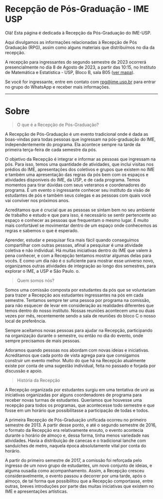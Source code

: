 # Recepção de Pós-Graduação - IME USP

Olá! Esta página é dedicada à Recepção da Pós-Graduação do IME-USP.

Aqui divulgamos as informações relacionadas à Recepção de Pós Graduação (RPG), assim como alguns materiais que distribuímos no dia da recepção.

A recepção para ingressantes do segundo semestre de 2023 ocorrerá presencialmente no dia 8 de Agosto de 2023, a partir das 10:15, no Instituto de Matemática e Estatística - USP, Bloco B, sala B05 ([ver mapa](https://www.google.com/maps/place/Instituto+de+Matem%C3%A1tica+e+Estat%C3%ADstica+da+Universidade+de+S%C3%A3o+Paulo+(IME-USP)/@-23.5593975,-46.7344131,17z/data=!3m1!4b1!4m6!3m5!1s0x94ce5614445ea63f:0x81bb971c3a8f0fcf!8m2!3d-23.5594024!4d-46.7318382!16s%2Fg%2F1214s356?entry=tts&shorturl=1)).

Se você for ingressante, entre em contato com rpg@ime.usp.br para entrar no grupo do WhatsApp e receber mais informações.

---

# Sobre

> O que é a Recepção de Pós-Graduação?

A Recepção de Pós-Graduação é um evento tradicional onde é dada as boas-vindas para todas pessoas que ingressam na pós-graduação do IME, independentemente do programa. Ela acontece sempre na tarde da primeira terça-feira de cada semestre da pós.

O objetivo da Recepção é integrar e informar as pessoas que ingressam na pós. Para isso, temos uma quantidade de atividades, que inclui visitas nos prédios do IME, apresentações dos coletivos e grupos que existem no IME e também uma apresentação das regras da pós bem com os espaços e atividades disponíveis do IME, da USP, e de cada programa. Temos momentos para tirar dúvidas com seus veteranos e coordenadores do programa. É um evento o ingressante conhecer seu instituto da visão de estudantes de pós e também seus colegas e as pessoas com quais você vai conviver nos próximos anos.

Acreditamos que é crucial que as pessoas se sintam bem no seu ambiente de trabalho e estudo e que para isso, é necessário se sentir pertencente ao espaço e conhecer as pessoas que frequentam o mesmo lugar. É muito mais confortável se movimentar dentro de um espaço onde conhecemos as regras e sabemos o que é esperado.

Aprender, estudar e pesquisar fica mais fácil quando conseguimos compartilhar com outras pessoas, afinal a pesquisar é uma atividade coletiva e não individual. Há muitas iniciativas dentro do IME que valem à pena conhecer, e com a Recepção tentamos mostrar algumas delas para vocês. E como um dia não é o suficiente para mostrar esse universo novo, organizamos outras atividades de integração ao longo dos semestres, para explorar o IME, a USP e São Paulo. o.

> Quem somos nós?

Somos uma comissão composta por estudantes da pós que se voluntariam para trazer a Recepção aos estudantes ingressantes na pós em cada semestre. Tentamos sempre ter uma pessoa por programa na comissão, para não esquecer de levar em consideração as realidades diferentes que temos dentro do nosso instituto. Nossas reuniões acontecem uma ou duas vezes por mês, recentemente sendo a sala de reuniões do bloco C o nosso local de preferência.

Sempre aceitamos novas pessoas para ajudar na Recepção, participando na organização durante o semestre, ou então no dia do evento, onde sempre precisamos de mais pessoas.

Adoramos quando pessoas nos abordam com novas ideias e iniciativas. Acreditamos que cada ponto de vista agrega para que consigamos construir um evento melhor. Muito do que há na Recepção atualmente existe por conta de uma sugestão individual, feita no passado e forjada por discussão e apoio.

> História da Recepção

A Recepção organizada por estudantes surgiu em uma tentativa de unir as iniciativas organizadas por alguns coordenadores de programa para receber novas turmas de estudantes. Queríamos que houvesse uma recepção para todos os programas, que acontecesse todo semestre e que fosse em um horário que possibilitasse a participação de todas e todos.

A primeira Recepção de Pós-Graduação unificada ocorreu no primeiro semestre de 2013. A partir desse ponto, e até o segundo semestre de 2016, o formato da Recepção era relativamente enxuto, o evento acontecia durante o horário de almoço e, dessa forma, tinha menos variedade nas atividades. Havia a distribuição de canecas e o tradicional lanche com sanduíches de metro, naquela época absolutamente vital por conta do horário.

A partir do primeiro semestre de 2017, a comissão foi reforçada pelo ingresso de um novo grupo de estudantes, um novo conjunto de ideias, e alguma ousadia como acompanhamento. Assim, a Recepção cresceu consideravelmente, o evento passou a decorrer por uma tarde, após o almoço, de tal forma que possibilitou que a Recepção comportasse, entre outras, breves introduções por parte das muitas iniciativas que existem no IME e apresentações artísticas.